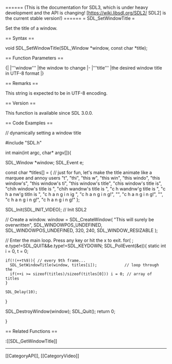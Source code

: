 ====== (This is the documentation for SDL3, which is under heavy development and the API is changing! [https://wiki.libsdl.org/SDL2/ SDL2] is the current stable version!) ======
= SDL_SetWindowTitle =

Set the title of a window.

== Syntax ==

<syntaxhighlight lang='c'>
void SDL_SetWindowTitle(SDL_Window *window, const char *title);
</syntaxhighlight>

== Function Parameters ==

{|
|'''window'''
|the window to change
|-
|'''title'''
|the desired window title in UTF-8 format
|}

== Remarks ==

This string is expected to be in UTF-8 encoding.

== Version ==

This function is available since SDL 3.0.0.

== Code Examples ==

<syntaxhighlight lang='c++'>
// dynamically setting a window title

#include "SDL.h"

int main(int argc, char* argv[]){

  SDL_Window *window;
  SDL_Event e;

  const char *titles[] = { // just for fun, let's make the title animate like a marquee and annoy users
    "t", "thi", "this w", "this win", "this windo", "this window's", "this window's ti", "this window's title",
    "chis window's title is", "chih window's title is ", "chih wandnw's title is ", "c  h wandnw'g title is ",
    "c  h  a  nw'g titln is ", "c  h  a  n  g  i  n ig ", "c  h  a  n  g  i  n  g!", "",
    "c  h  a  n  g  i  n  g!", "", "c  h  a  n  g  i  n  g!", "c  h  a  n  g  i  n  g!"
  };

  SDL_Init(SDL_INIT_VIDEO); // Init SDL2

  // Create a window.
  window = SDL_CreateWindow(
    "This will surely be overwritten", SDL_WINDOWPOS_UNDEFINED, SDL_WINDOWPOS_UNDEFINED, 320, 240, SDL_WINDOW_RESIZABLE
  );

  // Enter the main loop. Press any key or hit the x to exit.
  for( ; e.type!=SDL_QUIT&&e.type!=SDL_KEYDOWN; SDL_PollEvent(&e)){
    static int i = 0, t = 0;

    if(!(++t%9)){ // every 9th frame...
      SDL_SetWindowTitle(window, titles[i]);            // loop through the
      if(++i >= sizeof(titles)/sizeof(titles[0])) i = 0; // array of titles
    }

    SDL_Delay(10);

  }

  SDL_DestroyWindow(window);
  SDL_Quit();
  return 0;

}
</syntaxhighlight>

== Related Functions ==

:[[SDL_GetWindowTitle]]

----
[[CategoryAPI]], [[CategoryVideo]]


